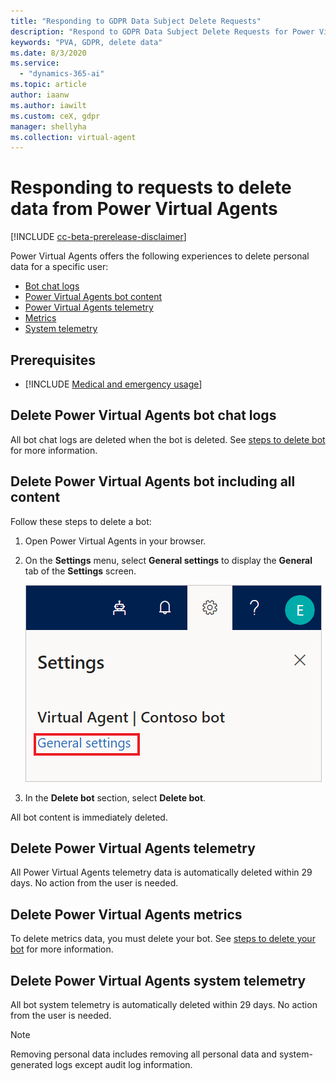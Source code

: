 ```yaml
---
title: "Responding to GDPR Data Subject Delete Requests"
description: "Respond to GDPR Data Subject Delete Requests for Power Virtual Agents."
keywords: "PVA, GDPR, delete data"
ms.date: 8/3/2020
ms.service:
  - "dynamics-365-ai"
ms.topic: article
author: iaanw
ms.author: iawilt
ms.custom: ceX, gdpr
manager: shellyha
ms.collection: virtual-agent
---
```


# Responding to requests to delete data from Power Virtual Agents

[!INCLUDE [cc-beta-prerelease-disclaimer](includes/cc-beta-prerelease-disclaimer.md)]

Power Virtual Agents offers the following experiences to delete personal data for a specific user:

* [Bot chat logs](#delete-power-virtual-agents-bot-chat-logs)
* [Power Virtual Agents bot content](#delete-power-virtual-agents-bot-including-all-content)
* [Power Virtual Agents telemetry](#delete-power-virtual-agents-telemetry)
* [Metrics](#delete-power-virtual-agents-metrics)
* [System telemetry](#delete-power-virtual-agents-system-telemetry)

## Prerequisites

- [!INCLUDE [Medical and emergency usage](includes/pva-usage-limitations.md)]


## Delete Power Virtual Agents bot chat logs

All bot chat logs are deleted when the bot is deleted. See [steps to delete bot](#delete-power-virtual-agents-bot-including-all-content) for more information.

## Delete Power Virtual Agents bot including all content

Follow these steps to delete a bot:

1. Open Power Virtual Agents in your browser.
2. On the **Settings** menu, select **General settings** to display the **General** tab of the **Settings** screen.

   ![General settings](media/general-settings.png)

3. In the **Delete bot** section, select **Delete bot**.

All bot content is immediately deleted.

## Delete Power Virtual Agents telemetry

All Power Virtual Agents telemetry data is automatically deleted within 29 days. No action from the user is needed.

## Delete Power Virtual Agents metrics

To delete metrics data, you must delete your bot. See [steps to delete your bot](#delete-power-virtual-agents-bot-including-all-content) for more information.

## Delete Power Virtual Agents system telemetry

All bot system telemetry is automatically deleted within 29 days. No action from the user is needed.

> [!NOTE]
> Removing personal data includes removing all personal data and system-generated logs except audit log information.
